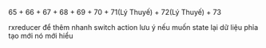 65 + 66 + 67 + 68 + 69 + 70 + 71(Lý Thuyế) + 72(Lý Thuyế) + 73

rxreducer để thêm nhanh switch action
lưu ý nếu muốn state lại dữ liệu phỉa tạo mới nó mới hiểu